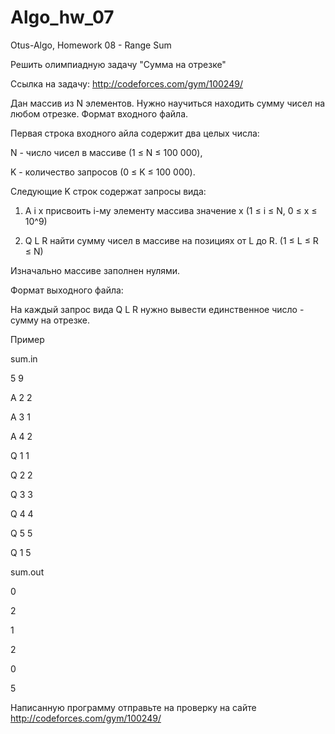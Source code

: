 # Algo_hw_07
Otus-Algo, Homework 08 - Range Sum

Решить олимпиадную задачу "Сумма на отрезке"

Ссылка на задачу: http://codeforces.com/gym/100249/

Дан массив из N элементов. Нужно научиться находить сумму чисел на любом отрезке.
Формат входного файла.

Первая строка входного айла содержит два целых числа:

N - число чисел в массиве (1 ≤ N ≤ 100 000),

K - количество запросов (0 ≤ K ≤ 100 000).

Следующие K строк содержат запросы вида:

1. A i x присвоить i-му элементу массива значение x (1 ≤ i ≤ N, 0 ≤ x ≤ 10^9)

2. Q L R найти сумму чисел в массиве на позициях от L до R. (1 ≤ L ≤ R ≤ N)

Изначально массиве заполнен нулями.

Формат выходного файла:

На каждый запрос вида Q L R нужно вывести единственное число - сумму на отрезке.

Пример

sum.in

5 9

A 2 2

A 3 1

A 4 2

Q 1 1

Q 2 2

Q 3 3

Q 4 4

Q 5 5

Q 1 5

sum.out

0

2

1

2

0

5

Написанную программу отправьте на проверку на сайте http://codeforces.com/gym/100249/
